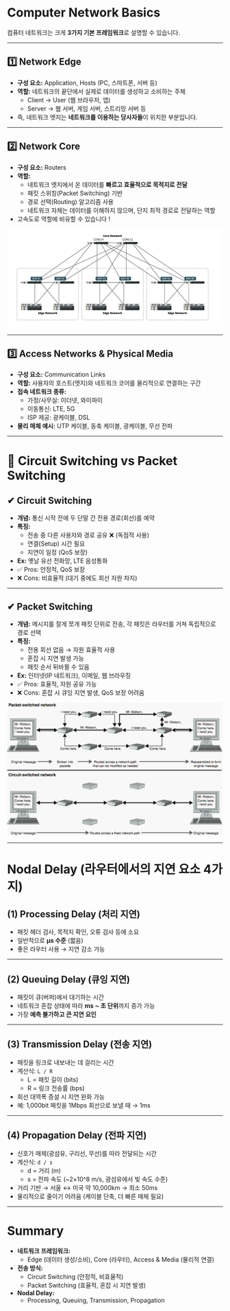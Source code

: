 #  Computer Network Basics

컴퓨터 네트워크는 크게 **3가지 기본 프레임워크**로 설명할 수 있습니다.

---

## 1️⃣ Network Edge
- **구성 요소:** Application, Hosts (PC, 스마트폰, 서버 등)
- **역할:** 네트워크의 끝단에서 실제로 데이터를 생성하고 소비하는 주체
  - Client → User (웹 브라우저, 앱)
  - Server → 웹 서버, 게임 서버, 스트리밍 서버 등  
-  즉, 네트워크 엣지는 **네트워크를 이용하는 당사자들**이 위치한 부분입니다.

---

## 2️⃣ Network Core
- **구성 요소:** Routers
- **역할:**
  - 네트워크 엣지에서 온 데이터를 **빠르고 효율적으로 목적지로 전달**
  - 패킷 스위칭(Packet Switching) 기반
  - 경로 선택(Routing) 알고리즘 사용
  - 네트워크 자체는 데이터를 이해하지 않으며, 단지 최적 경로로 전달하는 역할
-  고속도로 역할에 비유할 수 있습니다 !

![Network Core](./img/networkcore.png)

---

## 3️⃣ Access Networks & Physical Media
- **구성 요소:** Communication Links
- **역할:** 사용자의 호스트(엣지)와 네트워크 코어를 물리적으로 연결하는 구간
- **접속 네트워크 종류:**
  - 가정/사무실: 이더넷, 와이파이
  - 이동통신: LTE, 5G
  - ISP 제공: 광케이블, DSL
- **물리 매체 예시:** UTP 케이블, 동축 케이블, 광케이블, 무선 전파

---

# 🔄 Circuit Switching vs Packet Switching

## ✔ Circuit Switching
- **개념:** 통신 시작 전에 두 단말 간 전용 경로(회선)를 예약
- **특징:**
  - 전송 중 다른 사용자와 경로 공유 ❌ (독점적 사용)
  - 연결(Setup) 시간 필요
  - 지연이 일정 (QoS 보장)
- **Ex:** 옛날 유선 전화망, LTE 음성통화
- ✅ Pros: 안정적, QoS 보장  
- ❌ Cons: 비효율적 (대기 중에도 회선 자원 차지)

---

## ✔ Packet Switching
- **개념:** 메시지를 잘게 쪼개 패킷 단위로 전송, 각 패킷은 라우터를 거쳐 독립적으로 경로 선택
- **특징:**
  - 전용 회선 없음 → 자원 효율적 사용
  - 혼잡 시 지연 발생 가능
  - 패킷 순서 뒤바뀔 수 있음
- **Ex:** 인터넷(IP 네트워크), 이메일, 웹 브라우징
- ✅ Pros: 효율적, 자원 공유 가능  
- ❌ Cons: 혼잡 시 큐잉 지연 발생, QoS 보장 어려움


![Packet Switching](./img/packet.png)

---

#  Nodal Delay (라우터에서의 지연 요소 4가지)

## (1) Processing Delay (처리 지연)
- 패킷 헤더 검사, 목적지 확인, 오류 검사 등에 소요
- 일반적으로 **μs 수준** (짧음)
- 좋은 라우터 사용 → 지연 감소 가능

---

## (2) Queuing Delay (큐잉 지연)
- 패킷이 큐(버퍼)에서 대기하는 시간
- 네트워크 혼잡 상태에 따라 **ms ~ 초 단위**까지 증가 가능
- 가장 **예측 불가하고 큰 지연 요인**

---

## (3) Transmission Delay (전송 지연)
- 패킷을 링크로 내보내는 데 걸리는 시간  
- 계산식: `L / R`  
  - L = 패킷 길이 (bits)  
  - R = 링크 전송률 (bps)  
- 회선 대역폭 증설 시 지연 완화 가능  
- 예: 1,000bit 패킷을 1Mbps 회선으로 보낼 때 → 1ms

---

## (4) Propagation Delay (전파 지연)
- 신호가 매체(광섬유, 구리선, 무선)를 따라 전달되는 시간  
- 계산식: `d / s`  
  - d = 거리 (m)  
  - s = 전파 속도 (~2×10^8 m/s, 광섬유에서 빛 속도 수준)  
- 거리 기반 → 서울 ↔ 미국 약 10,000km → 최소 50ms  
- 물리적으로 줄이기 어려움 (케이블 단축, 더 빠른 매체 필요)

---


#  Summary
- **네트워크 프레임워크:**  
  - Edge (데이터 생성/소비), Core (라우터), Access & Media (물리적 연결)
- **전송 방식:**  
  - Circuit Switching (안정적, 비효율적)  
  - Packet Switching (효율적, 혼잡 시 지연 발생)
- **Nodal Delay:**  
  - Processing, Queuing, Transmission, Propagation
